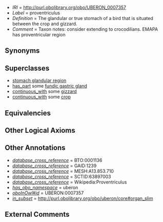  * *IRI* = http://purl.obolibrary.org/obo/UBERON_0007357
 * *Label* = proventriculus
 * *Definition* = The glandular or true stomach of a bird that is situated between the crop and gizzard.
 * *Comment* = Taxon notes: consider extending to crocodilians. EMAPA has proventricular region

## Synonyms


## Superclasses

 * [stomach glandular region](../../UBERON/53/UBERON_0011953.md)
 * [has_part](../../BFO/51/BFO_0000051.md) some [fundic gastric gland](../../UBERON/38/UBERON_0010038.md)
 * [continuous_with](../../FMA/72/FMA_85972.md) some [gizzard](../../UBERON/52/UBERON_0005052.md)
 * [continuous_with](../../FMA/72/FMA_85972.md) some [crop](../../UBERON/56/UBERON_0007356.md)

## Equivalencies


## Other Logical Axioms


## Other Annotations

 * *[database_cross_reference](../../ef/oboInOwl#hasDbXref.md)* = BTO:0001136
 * *[database_cross_reference](../../ef/oboInOwl#hasDbXref.md)* = GAID:1239
 * *[database_cross_reference](../../ef/oboInOwl#hasDbXref.md)* = MESH:A13.853.710
 * *[database_cross_reference](../../ef/oboInOwl#hasDbXref.md)* = SCTID:63897003
 * *[database_cross_reference](../../ef/oboInOwl#hasDbXref.md)* = Wikipedia:Proventriculus
 * *[has_obo_namespace](../../ce/oboInOwl#hasOBONamespace.md)* = uberon
 * *[oboInOwl#id](../../id/oboInOwl#id.md)* = UBERON:0007357
 * *[in_subset](../../et/oboInOwl#inSubset.md)* = http://purl.obolibrary.org/obo/uberon/core#organ_slim

## External Comments

